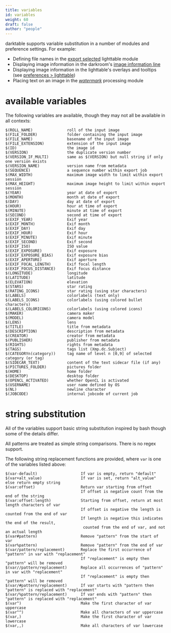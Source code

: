 ```yaml
---
title: variables
id: variables
weight: 60
draft: false
author: "people"
---
```


darktable supports variable substitution in a number of modules and preference settings. For example:

- Defining file names in the [export selected](../module-reference/utility-modules/lighttable/export-selected.md) lighttable module
- Displaying image information in the darkroom's [image information line](../module-reference/utility-modules/darkroom/image-info-line.md)
- Displaying image information in the lighttable's overlays and tooltips (see [preferences > lighttable](../preferences-settings/lighttable.md))
- Placing text on an image in the [_watermark_](../module-reference/processing-modules/watermark.md) processing module

# available variables

The following variables are available, though they may not all be available in all contexts:

```
$(ROLL_NAME)               roll of the input image
$(FILE_FOLDER)             folder containing the input image
$(FILE_NAME)               basename of the input image
$(FILE_EXTENSION)          extension of the input image
$(ID)                      the image id
$(VERSION)                 the duplicate version number
$(VERSION_IF_MULTI)        same as $(VERSION) but null string if only one version exists
$(VERSION_NAME)            version name from metadata
$(SEQUENCE)                a sequence number within export job
$(MAX_WIDTH)               maximum image width to limit within export session
$(MAX_HEIGHT)              maximum image height to limit within export session
$(YEAR)                    year at date of export
$(MONTH)                   month at date of export
$(DAY)                     day at date of export
$(HOUR)                    hour at time of export
$(MINUTE)                  minute at time of export
$(SECOND)                  second at time of export
$(EXIF_YEAR)               Exif year
$(EXIF_MONTH)              Exif month
$(EXIF_DAY)                Exif day
$(EXIF_HOUR)               Exif hour
$(EXIF_MINUTE)             Exif minute
$(EXIF_SECOND)             Exif second
$(EXIF_ISO)                ISO value
$(EXIF_EXPOSURE)           Exif exposure
$(EXIF_EXPOSURE_BIAS)      Exif exposure bias
$(EXIF_APERTURE)           Exif aperture
$(EXIF_FOCAL_LENGTH)       Exif focal length
$(EXIF_FOCUS_DISTANCE)     Exif focus distance
$(LONGITUDE)               longitude
$(LATITUDE)                latitude
$(ELEVATION)               elevation
$(STARS)                   star rating
$(RATING_ICONS)            star rating (using star characters)
$(LABELS)                  colorlabels (text only)
$(LABELS_ICONS)            colorlabels (using colored bullet characters)
$(LABELS_COLORICONS)       colorlabels (using colored icons)
$(MAKER)                   camera maker
$(MODEL)                   camera model
$(LENS)                    lens
$(TITLE)                   title from metadata
$(DESCRIPTION)             description from metadata
$(CREATOR)                 creator from metadata
$(PUBLISHER)               publisher from metadata
$(RIGHTS)                  rights from metadata
$(TAGS)                    tags list (Xmp.dc.Subject)
$(CATEGORYn(category))     tag name of level n [0,9] of selected category (or tag)
$(SIDECAR_TEXT)            content of the text sidecar file (if any)
$(PICTURES_FOLDER)         pictures folder
$(HOME)                    home folder
$(DESKTOP)                 desktop folder
$(OPENCL_ACTIVATED)        whether OpenCL is activated
$(USERNAME)                user name defined by OS
$(NL)                      newline character
$(JOBCODE)                 internal jobcode of current job
```

# string substitution

All of the variables support basic string substitution inspired by bash though some of the details differ. 

All patterns are treated as simple string comparisons. There is no regex support. 

The following string replacement functions are provided, where `var` is one of the variables listed above:

```
$(var-default)                   If var is empty, return "default"
$(var+alt_value)                 If var is set, return "alt_value" else return empty string
$(var:offset)                    Return var starting from offset 
                                 If offset is negative count from the end of the string
$(var:offset:length)             Starting from offset, return at most length characters of var
                                 If offset is negative the length is counted from the end of var
                                 If length is negative this indicates the end of the result, 
                                  counted from the end of var, and not an actual length
$(var#pattern)                   Remove "pattern" from the start of var 
$(var%pattern)                   Remove "pattern" from the end of var 
$(var/pattern/replacement)       Replace the first occurrence of "pattern" in var with "replacement"
                                 If "replacement" is empty then "pattern" will be removed
$(var//pattern/replacement)      Replace all occurrences of "pattern" in var with "replacement"
                                 If "replacement" is empty then "pattern" will be removed
$(var/#pattern/replacement)      If var starts with "pattern then "pattern" is replaced with "replacement" 
$(var/%pattern/replacement)      If var ends with "pattern" then "pattern" is replaced with "replacement" 
$(var^)                          Make the first character of var uppercase
$(var^^)                         Make all characters of var uppercase
$(var,)                          Make the first character of var lowercase
$(var,,)                         Make all characters of var lowercase
```
